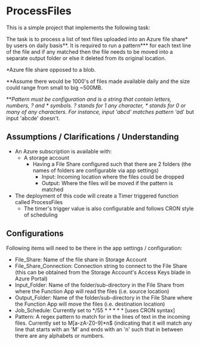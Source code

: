 # ProcessFiles

This is a simple project that implements the following task:

The task is to process a list of text files uploaded into an Azure file share* by users on daily basis**. 
It is required to run a pattern*** for each text line of the file and if any matched then the file needs to be moved into a separate output folder or else it deleted from its original location.

*Azure file share opposed to a blob.

**Assume there would be 1000's of files made available daily and the size could range from small to big ~500MB.

***Pattern must be configuration and is a string that contain letters, numbers, ? and * symbols. ? stands for 1 any character, * stands for 0 or many of any characters. For instance, input 'abcd' matches pattern 'a*d' but input 'abcde' doesn't.

## Assumptions / Clarifications / Understanding

- An Azure subscription is available with:
  - A storage account
    - Having a File Share configured such that there are 2 folders (the names of folders are configurable via app settings)
      - Input: Incoming location where the files could be dropped
      - Output: Where the files will be moved if the pattern is matched
- The deployment of this code will create a Timer triggered function called ProcessFiles
  - The timer's trigger value is also configurable and follows CRON style of scheduling

## Configurations

Following items will need to be there in the app settings / configuration:
- File_Share: Name of the file share in Storage Account
- File_Share_Connection: Connection string to connect to the File Share (this can be obtained from the Storage Account's Access Keys blade in Azure Portal)
- Input_Folder: Name of the folder/sub-directory in the File Share from where the Function App will read the files (i.e. source location)
- Output_Folder: Name of the folder/sub-directory in the File Share where the Function App will move the files (i.e. destination location)
- Job_Schedule: Currently set to */55 * * * * * [uses CRON syntax]
- Pattern: A regex pattern to match for in the lines of text in the incoming files. Currently set to M[a-zA-Z0-9]*n$ (indicating that it will match any line that starts with an 'M' and ends with an 'n' such that in between there are any alphabets or numbers.

